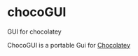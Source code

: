 # chocoGUI

GUI for chocolatey

ChocoGUI is a portable Gui for [Chocolatey](https://chocolatey.org/)

